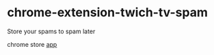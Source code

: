 # chrome-extension-twich-tv-spam

Store your spams to spam later

chrome store [app](https://chrome.google.com/webstore/detail/twitch-tv-spam/jkcnmbgkcgcceneenfmaenjikajncfbn?utm_source=chrome-ntp-icon)
